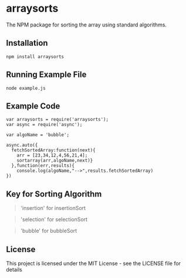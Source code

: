 # arraysorts
The NPM package for sorting the array using standard algorithms.

## Installation
```
npm install arraysorts
```

## Running Example File
```
node example.js
```

## Example Code
```
var arraysorts = require('arraysorts');
var async = require('async');

var algoName = 'bubble';

async.auto({
  fetchSortedArray:function(next){
    arr = [23,34,12,4,56,21,4];
    sortarray(arr,algoName,next)}
  },function(err,results){
    console.log(algoName,"-->",results.fetchSortedArray)
})

```
## Key for Sorting Algorithm
>'insertion' for insertionSort

>'selection' for selectionSort

>'bubble' for bubbleSort

## License
This project is licensed under the MIT License - see the LICENSE file for details
